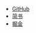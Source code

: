 - [GitHub](https://github.com/nightzing/selfPromise)
- [简书](https://www.jianshu.com/p/c77cfde7ebe1?)
- [掘金](https://juejin.im/post/5a5896e76fb9a01ca2676e98)